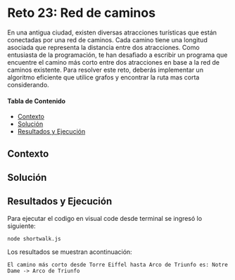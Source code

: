 # Reto 23: Red de caminos
En una antigua ciudad, existen diversas atracciones turísticas que están conectadas por una red de caminos. Cada camino tiene una longitud asociada que representa la distancia entre dos atracciones.
Como entusiasta de la programación, te han desafiado a escribir un programa que encuentre el camino más corto entre dos atracciones en base a la red de caminos existente. 
Para resolver este reto, deberás implementar un algoritmo eficiente que utilice grafos  y encontrar la ruta mas corta considerando.

#### Tabla de Contenido

- [Contexto](#contexto)
- [Solución](#solución)
- [Resultados y Ejecución](#resultados-y-ejecución)

## Contexto


## Solución

## Resultados y Ejecución
Para ejecutar el codigo en visual code desde terminal se ingresó lo siguiente:
```
node shortwalk.js
```

Los resultados se muestran acontinuación:
```
El camino más corto desde Torre Eiffel hasta Arco de Triunfo es: Notre Dame -> Arco de Triunfo
```
